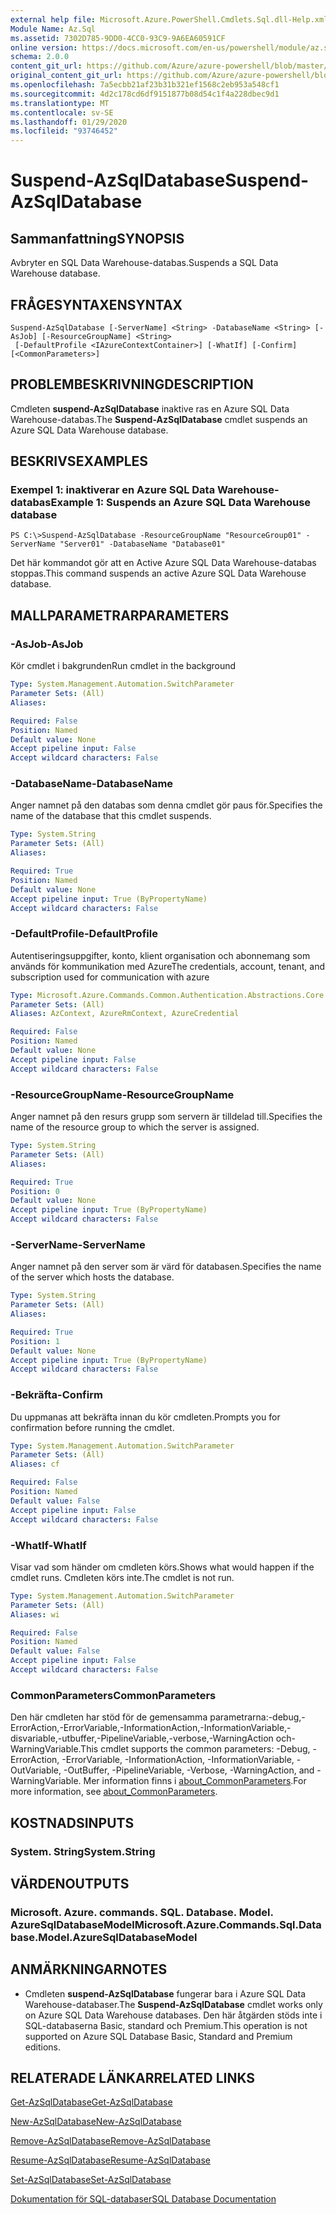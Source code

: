 ```yaml
---
external help file: Microsoft.Azure.PowerShell.Cmdlets.Sql.dll-Help.xml
Module Name: Az.Sql
ms.assetid: 7302D785-9DD0-4CC0-93C9-9A6EA60591CF
online version: https://docs.microsoft.com/en-us/powershell/module/az.sql/suspend-azsqldatabase
schema: 2.0.0
content_git_url: https://github.com/Azure/azure-powershell/blob/master/src/Sql/Sql/help/Suspend-AzSqlDatabase.md
original_content_git_url: https://github.com/Azure/azure-powershell/blob/master/src/Sql/Sql/help/Suspend-AzSqlDatabase.md
ms.openlocfilehash: 7a5ecbb21af23b31b321ef1568c2eb953a548cf1
ms.sourcegitcommit: 4d2c178cd6df9151877b08d54c1f4a228dbec9d1
ms.translationtype: MT
ms.contentlocale: sv-SE
ms.lasthandoff: 01/29/2020
ms.locfileid: "93746452"
---
```

# <span data-ttu-id="150bc-101">Suspend-AzSqlDatabase</span><span class="sxs-lookup"><span data-stu-id="150bc-101">Suspend-AzSqlDatabase</span></span>

## <span data-ttu-id="150bc-102">Sammanfattning</span><span class="sxs-lookup"><span data-stu-id="150bc-102">SYNOPSIS</span></span>
<span data-ttu-id="150bc-103">Avbryter en SQL Data Warehouse-databas.</span><span class="sxs-lookup"><span data-stu-id="150bc-103">Suspends a SQL Data Warehouse database.</span></span>

## <span data-ttu-id="150bc-104">FRÅGESYNTAXEN</span><span class="sxs-lookup"><span data-stu-id="150bc-104">SYNTAX</span></span>

```
Suspend-AzSqlDatabase [-ServerName] <String> -DatabaseName <String> [-AsJob] [-ResourceGroupName] <String>
 [-DefaultProfile <IAzureContextContainer>] [-WhatIf] [-Confirm] [<CommonParameters>]
```

## <span data-ttu-id="150bc-105">PROBLEMBESKRIVNING</span><span class="sxs-lookup"><span data-stu-id="150bc-105">DESCRIPTION</span></span>
<span data-ttu-id="150bc-106">Cmdleten **suspend-AzSqlDatabase** inaktive ras en Azure SQL Data Warehouse-databas.</span><span class="sxs-lookup"><span data-stu-id="150bc-106">The **Suspend-AzSqlDatabase** cmdlet suspends an Azure SQL Data Warehouse database.</span></span>

## <span data-ttu-id="150bc-107">BESKRIVS</span><span class="sxs-lookup"><span data-stu-id="150bc-107">EXAMPLES</span></span>

### <span data-ttu-id="150bc-108">Exempel 1: inaktiverar en Azure SQL Data Warehouse-databas</span><span class="sxs-lookup"><span data-stu-id="150bc-108">Example 1: Suspends an Azure SQL Data Warehouse database</span></span>
```
PS C:\>Suspend-AzSqlDatabase -ResourceGroupName "ResourceGroup01" -ServerName "Server01" -DatabaseName "Database01"
```

<span data-ttu-id="150bc-109">Det här kommandot gör att en Active Azure SQL Data Warehouse-databas stoppas.</span><span class="sxs-lookup"><span data-stu-id="150bc-109">This command suspends an active Azure SQL Data Warehouse database.</span></span>

## <span data-ttu-id="150bc-110">MALLPARAMETRAR</span><span class="sxs-lookup"><span data-stu-id="150bc-110">PARAMETERS</span></span>

### <span data-ttu-id="150bc-111">-AsJob</span><span class="sxs-lookup"><span data-stu-id="150bc-111">-AsJob</span></span>
<span data-ttu-id="150bc-112">Kör cmdlet i bakgrunden</span><span class="sxs-lookup"><span data-stu-id="150bc-112">Run cmdlet in the background</span></span>

```yaml
Type: System.Management.Automation.SwitchParameter
Parameter Sets: (All)
Aliases:

Required: False
Position: Named
Default value: None
Accept pipeline input: False
Accept wildcard characters: False
```

### <span data-ttu-id="150bc-113">-DatabaseName</span><span class="sxs-lookup"><span data-stu-id="150bc-113">-DatabaseName</span></span>
<span data-ttu-id="150bc-114">Anger namnet på den databas som denna cmdlet gör paus för.</span><span class="sxs-lookup"><span data-stu-id="150bc-114">Specifies the name of the database that this cmdlet suspends.</span></span>

```yaml
Type: System.String
Parameter Sets: (All)
Aliases:

Required: True
Position: Named
Default value: None
Accept pipeline input: True (ByPropertyName)
Accept wildcard characters: False
```

### <span data-ttu-id="150bc-115">-DefaultProfile</span><span class="sxs-lookup"><span data-stu-id="150bc-115">-DefaultProfile</span></span>
<span data-ttu-id="150bc-116">Autentiseringsuppgifter, konto, klient organisation och abonnemang som används för kommunikation med Azure</span><span class="sxs-lookup"><span data-stu-id="150bc-116">The credentials, account, tenant, and subscription used for communication with azure</span></span>

```yaml
Type: Microsoft.Azure.Commands.Common.Authentication.Abstractions.Core.IAzureContextContainer
Parameter Sets: (All)
Aliases: AzContext, AzureRmContext, AzureCredential

Required: False
Position: Named
Default value: None
Accept pipeline input: False
Accept wildcard characters: False
```

### <span data-ttu-id="150bc-117">-ResourceGroupName</span><span class="sxs-lookup"><span data-stu-id="150bc-117">-ResourceGroupName</span></span>
<span data-ttu-id="150bc-118">Anger namnet på den resurs grupp som servern är tilldelad till.</span><span class="sxs-lookup"><span data-stu-id="150bc-118">Specifies the name of the resource group to which the server is assigned.</span></span>

```yaml
Type: System.String
Parameter Sets: (All)
Aliases:

Required: True
Position: 0
Default value: None
Accept pipeline input: True (ByPropertyName)
Accept wildcard characters: False
```

### <span data-ttu-id="150bc-119">-ServerName</span><span class="sxs-lookup"><span data-stu-id="150bc-119">-ServerName</span></span>
<span data-ttu-id="150bc-120">Anger namnet på den server som är värd för databasen.</span><span class="sxs-lookup"><span data-stu-id="150bc-120">Specifies the name of the server which hosts the database.</span></span>

```yaml
Type: System.String
Parameter Sets: (All)
Aliases:

Required: True
Position: 1
Default value: None
Accept pipeline input: True (ByPropertyName)
Accept wildcard characters: False
```

### <span data-ttu-id="150bc-121">-Bekräfta</span><span class="sxs-lookup"><span data-stu-id="150bc-121">-Confirm</span></span>
<span data-ttu-id="150bc-122">Du uppmanas att bekräfta innan du kör cmdleten.</span><span class="sxs-lookup"><span data-stu-id="150bc-122">Prompts you for confirmation before running the cmdlet.</span></span>

```yaml
Type: System.Management.Automation.SwitchParameter
Parameter Sets: (All)
Aliases: cf

Required: False
Position: Named
Default value: False
Accept pipeline input: False
Accept wildcard characters: False
```

### <span data-ttu-id="150bc-123">-WhatIf</span><span class="sxs-lookup"><span data-stu-id="150bc-123">-WhatIf</span></span>
<span data-ttu-id="150bc-124">Visar vad som händer om cmdleten körs.</span><span class="sxs-lookup"><span data-stu-id="150bc-124">Shows what would happen if the cmdlet runs.</span></span>
<span data-ttu-id="150bc-125">Cmdleten körs inte.</span><span class="sxs-lookup"><span data-stu-id="150bc-125">The cmdlet is not run.</span></span>

```yaml
Type: System.Management.Automation.SwitchParameter
Parameter Sets: (All)
Aliases: wi

Required: False
Position: Named
Default value: False
Accept pipeline input: False
Accept wildcard characters: False
```

### <span data-ttu-id="150bc-126">CommonParameters</span><span class="sxs-lookup"><span data-stu-id="150bc-126">CommonParameters</span></span>
<span data-ttu-id="150bc-127">Den här cmdleten har stöd för de gemensamma parametrarna:-debug,-ErrorAction,-ErrorVariable,-InformationAction,-InformationVariable,-disvariable,-utbuffer,-PipelineVariable,-verbose,-WarningAction och-WarningVariable.</span><span class="sxs-lookup"><span data-stu-id="150bc-127">This cmdlet supports the common parameters: -Debug, -ErrorAction, -ErrorVariable, -InformationAction, -InformationVariable, -OutVariable, -OutBuffer, -PipelineVariable, -Verbose, -WarningAction, and -WarningVariable.</span></span> <span data-ttu-id="150bc-128">Mer information finns i [about_CommonParameters](https://go.microsoft.com/fwlink/?LinkID=113216).</span><span class="sxs-lookup"><span data-stu-id="150bc-128">For more information, see [about_CommonParameters](https://go.microsoft.com/fwlink/?LinkID=113216).</span></span>

## <span data-ttu-id="150bc-129">KOSTNADS</span><span class="sxs-lookup"><span data-stu-id="150bc-129">INPUTS</span></span>

### <span data-ttu-id="150bc-130">System. String</span><span class="sxs-lookup"><span data-stu-id="150bc-130">System.String</span></span>

## <span data-ttu-id="150bc-131">VÄRDEN</span><span class="sxs-lookup"><span data-stu-id="150bc-131">OUTPUTS</span></span>

### <span data-ttu-id="150bc-132">Microsoft. Azure. commands. SQL. Database. Model. AzureSqlDatabaseModel</span><span class="sxs-lookup"><span data-stu-id="150bc-132">Microsoft.Azure.Commands.Sql.Database.Model.AzureSqlDatabaseModel</span></span>

## <span data-ttu-id="150bc-133">ANMÄRKNINGAR</span><span class="sxs-lookup"><span data-stu-id="150bc-133">NOTES</span></span>
* <span data-ttu-id="150bc-134">Cmdleten **suspend-AzSqlDatabase** fungerar bara i Azure SQL Data Warehouse-databaser.</span><span class="sxs-lookup"><span data-stu-id="150bc-134">The **Suspend-AzSqlDatabase** cmdlet works only on Azure SQL Data Warehouse databases.</span></span> <span data-ttu-id="150bc-135">Den här åtgärden stöds inte i SQL-databaserna Basic, standard och Premium.</span><span class="sxs-lookup"><span data-stu-id="150bc-135">This operation is not supported on Azure SQL Database Basic, Standard and Premium editions.</span></span>

## <span data-ttu-id="150bc-136">RELATERADE LÄNKAR</span><span class="sxs-lookup"><span data-stu-id="150bc-136">RELATED LINKS</span></span>

[<span data-ttu-id="150bc-137">Get-AzSqlDatabase</span><span class="sxs-lookup"><span data-stu-id="150bc-137">Get-AzSqlDatabase</span></span>](./Get-AzSqlDatabase.md)

[<span data-ttu-id="150bc-138">New-AzSqlDatabase</span><span class="sxs-lookup"><span data-stu-id="150bc-138">New-AzSqlDatabase</span></span>](./New-AzSqlDatabase.md)

[<span data-ttu-id="150bc-139">Remove-AzSqlDatabase</span><span class="sxs-lookup"><span data-stu-id="150bc-139">Remove-AzSqlDatabase</span></span>](./Remove-AzSqlDatabase.md)

[<span data-ttu-id="150bc-140">Resume-AzSqlDatabase</span><span class="sxs-lookup"><span data-stu-id="150bc-140">Resume-AzSqlDatabase</span></span>](./Resume-AzSqlDatabase.md)

[<span data-ttu-id="150bc-141">Set-AzSqlDatabase</span><span class="sxs-lookup"><span data-stu-id="150bc-141">Set-AzSqlDatabase</span></span>](./Set-AzSqlDatabase.md)

[<span data-ttu-id="150bc-142">Dokumentation för SQL-databaser</span><span class="sxs-lookup"><span data-stu-id="150bc-142">SQL Database Documentation</span></span>](https://docs.microsoft.com/azure/sql-database/)


